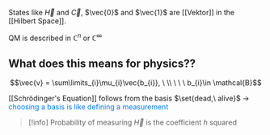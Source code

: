 States like $\vec{H}$ and $\vec{C}$, $\vec{0}$ and $\vec{1}$ are [[Vektor]] in the [[Hilbert Space]].

QM is described in $\mathbb{C}^{n}$ or $\mathbb{C}^{\infty}$ 


## What does this means for physics??
$$\vec{v} = \sum\limits_{i}\mu_{i}\vec{b_{i}}, \ \\ \ \ \ b_{i}\in \mathcal{B}$$


[[Schrödinger's Equation]] follows from the basis $\set{dead,\ alive}$ -> <span style="color:rgb(0, 122, 255)">choosing a basis is like defining a measurement</span>

> [!info] Probability of measuring $\vec{H}$ is the coefficient $h$ squared